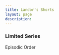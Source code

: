 ```yaml
---
title: Landor's Shorts
layout: page
description:
---
```


<h3>Limited Series</h3>
Episodic Order
<div class="video-grid" id="video-grid" data-playlist-id="PL5irix3qFbXMC-e0WAbw9paEtJ9_s8wyZ"></div>

<script src="show-scripts.js"></script>